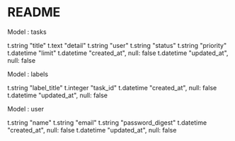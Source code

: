 # README

Model : tasks

t.string "title"
t.text "detail"
t.string "user"
t.string "status"
t.string "priority"
t.datetime "limit"
t.datetime "created_at", null: false
t.datetime "updated_at", null: false

Model : labels

t.string "label_title"
t.integer "task_id"
t.datetime "created_at", null: false
t.datetime "updated_at", null: false


Model : user

t.string "name"
t.string "email"
t.string "password_digest"
t.datetime "created_at", null: false
t.datetime "updated_at", null: false

